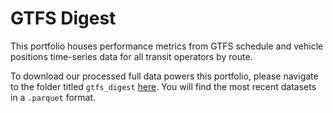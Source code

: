 # GTFS Digest

This portfolio houses performance metrics from GTFS schedule and vehicle positions time-series data for all transit operators by route.

To download our processed full data powers this portfolio, please navigate to the folder titled `gtfs_digest` [here](https://console.cloud.google.com/storage/browser/calitp-publish-data-analysis). You will find the most recent datasets in a `.parquet` format. 
